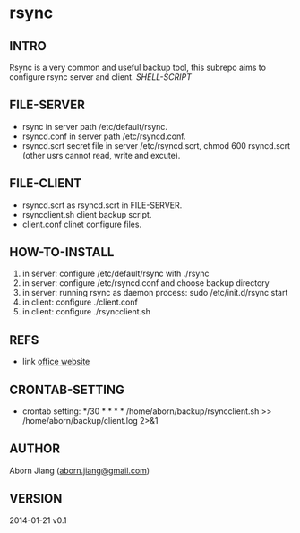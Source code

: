 rsync 
=========

## INTRO
Rsync is a very common and useful backup tool, this subrepo aims to
configure rsync server and client. *SHELL-SCRIPT*

## FILE-SERVER
* rsync   in server path /etc/default/rsync.
* rsyncd.conf in server path /etc/rsyncd.conf.
* rsyncd.scrt secret file in server /etc/rsyncd.scrt, chmod 600
  rsyncd.scrt (other usrs cannot read, write and excute).
  
## FILE-CLIENT
* rsyncd.scrt as rsyncd.scrt in FILE-SERVER.
* rsyncclient.sh client backup script.
* client.conf clinet configure files.

## HOW-TO-INSTALL
1. in server: configure /etc/default/rsync with ./rsync
2. in server: configure /etc/rsyncd.conf and choose backup directory
3. in server: running rsync as daemon process: sudo /etc/init.d/rsync
   start
4. in client: configure ./client.conf
5. in client: configure ./rsyncclient.sh

## REFS
* link
  [office website](http://rsync.samba.org/ftp/rsync/rsyncd.conf.html
  "rsync manual.")

## CRONTAB-SETTING
* crontab setting: */30  *  * * * /home/aborn/backup/rsyncclient.sh >> /home/aborn/backup/client.log 2>&1

## AUTHOR
Aborn Jiang (aborn.jiang@gmail.com)

## VERSION
2014-01-21 v0.1 
